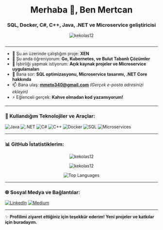 <h1 align="center">Merhaba 👋, Ben Mertcan</h1>
<h3 align="center">SQL, Docker, C#, C++, Java, .NET ve Microservice geliştiricisi</h3>

<p align="center">
  <img src="https://komarev.com/ghpvc/?username=kekolas12&label=Profil%20Görüntüleme&color=0e75b6&style=flat" alt="kekolas12" />
</p>

<p align="center">
  <a href="https://twitter.com/" target="blank">
    <img src="https://img.shields.io/twitter/follow/?logo=twitter&style=for-the-badge" alt="" />
  </a>
</p>

---

- 🔭 Şu an üzerinde çalıştığım proje: **XEN**
- 🌱 Şu anda öğreniyorum: **Go, Kubernetes, ve Bulut Tabanlı Çözümler**
- 👯 İşbirliği yapmak istiyorum: **Açık kaynak projeler ve Microservice uygulamaları**
- 💬 Bana sor: **SQL optimizasyonu, Microservice tasarımı, .NET Core hakkında**
- 📫 Bana ulaş: **mmeto340@gmail.com** *(Gerçek e-posta adresinizi ekleyin)*
- ⚡ Eğlenceli gerçek: **Kahve olmadan kod yazamıyorum!**

---

### 🚀 Kullandığım Teknolojiler ve Araçlar:
<p align="left">
  <img src="https://img.shields.io/badge/Java-ED8B00?style=for-the-badge&logo=java&logoColor=white" alt="Java" />
  <img src="https://img.shields.io/badge/.NET-512BD4?style=for-the-badge&logo=dotnet&logoColor=white" alt=".NET" />
  <img src="https://img.shields.io/badge/C%23-239120?style=for-the-badge&logo=csharp&logoColor=white" alt="C#" />
  <img src="https://img.shields.io/badge/C++-00599C?style=for-the-badge&logo=cplusplus&logoColor=white" alt="C++" />
  <img src="https://img.shields.io/badge/Docker-2496ED?style=for-the-badge&logo=docker&logoColor=white" alt="Docker" />
  <img src="https://img.shields.io/badge/SQL-4479A1?style=for-the-badge&logo=postgresql&logoColor=white" alt="SQL" />
  <img src="https://img.shields.io/badge/Microservices-FF6F00?style=for-the-badge" alt="Microservices" />
</p>

---

### 📊 GitHub İstatistiklerim:
<p align="center">
  <img src="https://github-readme-stats.vercel.app/api?username=kekolas12&show_icons=true&theme=radical" alt="kekolas12" />
</p>

<p align="center">
  <img src="https://github-readme-streak-stats.herokuapp.com/?user=kekolas12&theme=radical" alt="kekolas12" />
</p>

<p align="center">
  <img src="https://github-readme-stats.vercel.app/api/top-langs/?username=kekolas12&layout=compact&theme=radical" alt="Top Languages" />
</p>

---

### 🌐 Sosyal Medya ve Bağlantılar:
<p align="left">
  <a href="https://www.linkedin.com/in/kekolas12" target="blank"><img src="https://img.shields.io/badge/LinkedIn-0A66C2?style=for-the-badge&logo=linkedin&logoColor=white" alt="LinkedIn" /></a>
  <a href="https://medium.com/@kekolas12" target="blank"><img src="https://img.shields.io/badge/Medium-12100E?style=for-the-badge&logo=medium&logoColor=white" alt="Medium" /></a>
</p>

---

✨ **Profilimi ziyaret ettiğiniz için teşekkür ederim! Yeni projeler ve katkılar için buradayım.**
